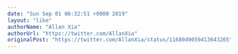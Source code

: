 ```yaml
---
date: "Sun Sep 01 06:32:51 +0000 2019"
layout: "like"
authorName: "Allan Xia"
authorUrl: "https://twitter.com/AllanXia"
originalPost: "https://twitter.com/AllanXia/status/1168049059413643265"
---
```

